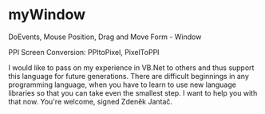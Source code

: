 # myWindow
DoEvents, Mouse Position, Drag and Move Form - Window

PPI Screen Conversion: PPItoPixel, PixelToPPI

I would like to pass on my experience in VB.Net to others and thus support this language for future generations. There are difficult beginnings in any programming language, when you have to learn to use new language libraries so that you can take even the smallest step. I want to help you with that now. You're welcome, signed Zdeněk Jantač.

